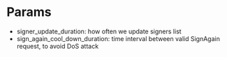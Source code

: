 # Params
- signer_update_duration: how often we update signers list
- sign_again_cool_down_duration: time interval between valid SignAgain request, to avoid DoS attack
